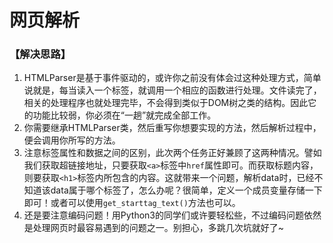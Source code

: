 # 网页解析

### 【解决思路】

1. HTMLParser是基于事件驱动的，或许你之前没有体会过这种处理方式，简单说就是，每当读入一个标签，就调用一个相应的函数进行处理。文件读完了，相关的处理程序也就处理完毕，不会得到类似于DOM树之类的结构。因此它的功能比较弱，你必须在“一趟”就完成全部工作。
2. 你需要继承HTMLParser类，然后重写你想要实现的方法，然后解析过程中，便会调用你所写的方法。
3. 注意标签属性和数据之间的区别，此次两个任务正好兼顾了这两种情况。譬如我们获取超链接地址，只要获取`<a>`标签中`href`属性即可。而获取标题内容，则要获取`<h1>`标签内所包含的内容。这就带来一个问题，解析data时，已经不知道该data属于哪个标签了，怎么办呢？很简单，定义一个成员变量存储一下即可！或者可以使用`get_starttag_text()`方法也可以。
4. 还是要注意编码问题！用Python3的同学们或许要轻松些，不过编码问题依然是处理网页时最容易遇到的问题之一。别担心，多跳几次坑就好了~

